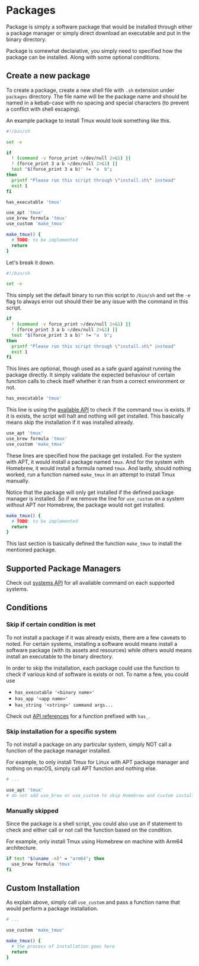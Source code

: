# Packages

Package is simply a software package that would be installed through either
a package manager or simply direct download an executable and put in the binary
directory.

Package is somewhat declarative, you simply need to specified how the package
can be installed. Along with some optional conditions.

## Create a new package

To create a package, create a new shell file with `.sh` extension under
`packages` directory. The file name will be the package name and should be
named in a kebab-case with no spacing and special characters (to prevent a
conflict with shell escaping).

An example package to install Tmux would look something like this.

```sh
#!/bin/sh

set -e

if
  ! (command -v force_print >/dev/null 2>&1) ||
  ! (force_print 3 a b >/dev/null 2>&1) ||
  test "$(force_print 3 a b)" != "a  b";
then
  printf "Please run this script through \"install.sh\" instead"
  exit 1
fi

has_executable 'tmux'

use_apt 'tmux'
use_brew formula 'tmux'
use_custom 'make_tmux'

make_tmux() {
  # TODO: to be implemented
  return
}
```

Let's break it down.

```sh
#!/bin/sh

set -e
```

This simply set the default binary to run this script to `/bin/sh` and set the
`-e` flag to always error out should their be any issue with the command in
this script.

```sh
if
  ! (command -v force_print >/dev/null 2>&1) ||
  ! (force_print 3 a b >/dev/null 2>&1) ||
  test "$(force_print 3 a b)" != "a  b";
then
  printf "Please run this script through \"install.sh\" instead"
  exit 1
fi
```

This lines are optional, though used as a safe guard against running the
package directly. It simply validate the expected behaviour of certain
function calls to check itself whether it ran from a correct environment or
not.

```sh
has_executable 'tmux'
```

This line is using the [available API](/lib) to check if the command `tmux` is
exists. If it is exists, the script will halt and nothing will get installed.
This basically means skip the installation if it was installed already.

```sh
use_apt 'tmux'
use_brew formula 'tmux'
use_custom 'make_tmux'
```

These lines are specified how the package get installed. For the system with
APT, it would install a package named `tmux`. And for the system with Homebrew,
it would install a formula named `tmux`. And lastly, should nothing worked, run
a function named `make_tmux` in an attempt to install Tmux manually.

Notice that the package will only get installed if the defined package manager
is installed. So if we remove the line for `use_custom` on a system without
APT nor Homebrew, the package would not get installed.

```sh
make_tmux() {
  # TODO: to be implemented
  return
}
```

This last section is basically defined the function `make_tmux` to install
the mentioned package.

## Supported Package Managers

Check out [systems API](/systems) for all available command on each supported
systems.

## Conditions

### Skip if certain condition is met

To not install a package if it was already exists, there are a few caveats to
noted. For certain systems, installing a software would means install a
software package (with its assets and resources) while others would means
install an executable to the binary directory.

In order to skip the installation, each package could use the function to check
if various kind of software is exists or not. To name a few, you could use

- `has_executable '<binary name>'`
- `has_app '<app name>'`
- `has_string '<string>' command args...`

Check out [API references](/lib) for a function prefixed with `has_`.

### Skip installation for a specific system

To not install a package on any particular system, simply NOT call a function
of the package manager installed.

For example, to only install Tmux for Linux with APT package manager and
nothing on macOS, simply call APT function and nothing else.

```sh
# ...

use_apt 'tmux'
# do not add use_brew or use_custom to skip Homebrew and custom installation
```

### Manually skipped

Since the package is a shell script, you could also use an if statement to
check and either call or not call the function based on the condition.

For example, only install Tmux using Homebrew on machine with Arm64 architecture.

```sh
if test "$(uname -m)" = "arm64"; then
  use_brew formula 'tmux'
fi
```

## Custom Installation

As explain above, simply call `use_custom` and pass a function name that would
perform a package installation.

```sh
# ...

use_custom 'make_tmux'

make_tmux() {
  # the process of installation goes here
  return
}
```
